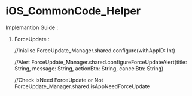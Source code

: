 # iOS_CommonCode_Helper

Implemantion Guide :

1. ForceUpdate :

   //Inialise
   ForceUpdate_Manager.shared.configure(withAppID: Int)
   
   //Alert 
   ForceUpdate_Manager.shared.configureForceUpdateAlert(title: String, message: String, actionBtn: String, cancelBtn: String)
   
   //Check isNeed ForceUpdate or Not
   ForceUpdate_Manager.shared.isAppNeedForceUpdate

